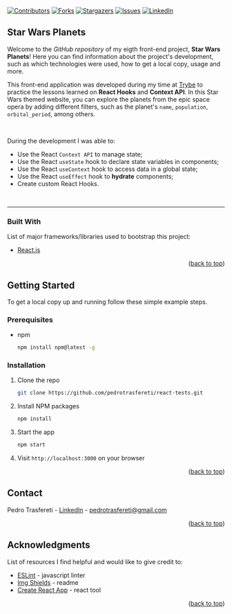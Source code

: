<div id="top"></div>
<!--
***
*** This readme template was inspired by: https://github.com/othneildrew/Best-README-Template/
***
-->

[![Contributors][contributors-shield]][contributors-url]
[![Forks][forks-shield]][forks-url]
[![Stargazers][stars-shield]][stars-url]
[![Issues][issues-shield]][issues-url]
[![LinkedIn][linkedin-shield]][linkedin-url]

<!-- ABOUT THE PROJECT -->
## Star Wars Planets

Welcome to the _GitHub repository_ of my eigth front-end project, **Star Wars Planets**!
Here you can find information about the project's development, such as which technologies were used, how to get a local copy, usage and more.

This front-end application was developed during my time at [Trybe](https://www.betrybe.com/) to practice the lessons learned on **React Hooks** and **Context API**.
In this Star Wars themed website, you can explore the planets from the epic space opera by adding different filters, such as the planet's `name`, `population`, 
`orbital_period`, among others.

<br>

During the development I was able to:

* Use the React `Context API` to manage state;
* Use the React `useState` hook to declare state variables in components;
* Use the React `useContext` hook to access data in a global state;
* Use the React `useEffect` hook to **hydrate** components;
* Create custom React Hooks.

<br>

---

### Built With

List of major frameworks/libraries used to bootstrap this project:

* [React.js](https://reactjs.org/)

<p align="right">(<a href="#top">back to top</a>)</p>



<!-- GETTING STARTED -->
## Getting Started

To get a local copy up and running follow these simple example steps.

### Prerequisites

* npm
  ```sh
  npm install npm@latest -g
  ```


### Installation

1. Clone the repo
   ```sh
   git clone https://github.com/pedrotrasfereti/react-tests.git
   ```
2. Install NPM packages
   ```sh
   npm install
   ```
3. Start the app
   ```sh
   npm start
   ```
4. Visit `http://localhost:3000` on your browser

<p align="right">(<a href="#top">back to top</a>)</p>



<!-- CONTACT -->
## Contact

Pedro Trasfereti - [LinkedIn](https://www.linkedin.com/in/pedro-trasfereti/) - pedrotrasfereti@gmail.com

<p align="right">(<a href="#top">back to top</a>)</p>



<!-- ACKNOWLEDGMENTS -->
## Acknowledgments

List of resources I find helpful and would like to give credit to:

* [ESLint](https://eslint.org/) - javascript linter
* [Img Shields](https://shields.io) - readme
* [Create React App](https://create-react-app.dev/) - react tool

<p align="right">(<a href="#top">back to top</a>)</p>



<!-- MARKDOWN LINKS & IMAGES -->
<!-- https://www.markdownguide.org/basic-syntax/#reference-style-links -->
[contributors-shield]: https://img.shields.io/github/contributors/othneildrew/Best-README-Template.svg?style=for-the-badge
[contributors-url]: https://github.com/pedrotrasfereti/trybers-and-dragons/graphs/contributors
[forks-shield]: https://img.shields.io/github/forks/othneildrew/Best-README-Template.svg?style=for-the-badge
[forks-url]: https://github.com/pedrotrasfereti/trybers-and-dragons/network/members
[stars-shield]: https://img.shields.io/github/stars/othneildrew/Best-README-Template.svg?style=for-the-badge
[stars-url]: https://github.com/pedrotrasfereti/trybers-and-dragons/stargazers
[issues-shield]: https://img.shields.io/github/issues/othneildrew/Best-README-Template.svg?style=for-the-badge
[issues-url]: https://github.com/pedrotrasfereti/trybers-and-dragons/issues
[linkedin-shield]: https://img.shields.io/badge/-LinkedIn-black.svg?style=for-the-badge&logo=linkedin&colorB=555
[linkedin-url]: https://www.linkedin.com/in/pedro-trasfereti/
